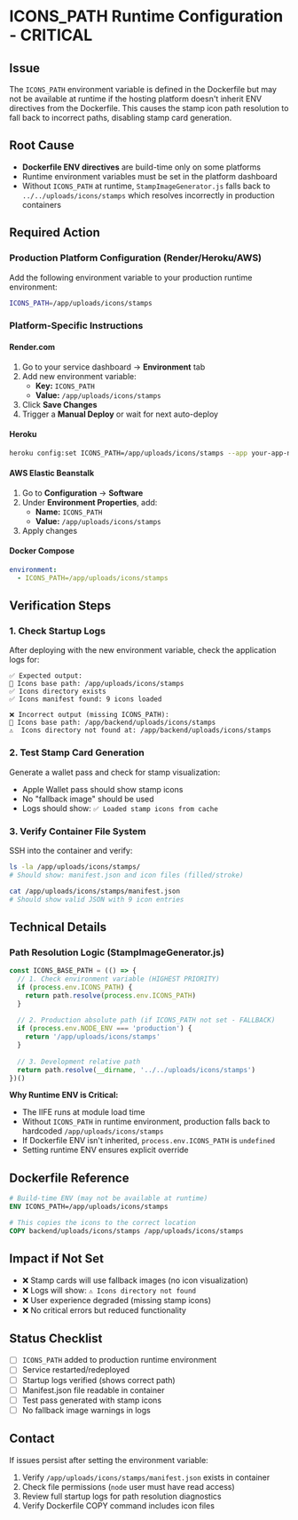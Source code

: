 # ICONS_PATH Runtime Configuration - CRITICAL

## Issue
The `ICONS_PATH` environment variable is defined in the Dockerfile but may not be available at runtime if the hosting platform doesn't inherit ENV directives from the Dockerfile. This causes the stamp icon path resolution to fall back to incorrect paths, disabling stamp card generation.

## Root Cause
- **Dockerfile ENV directives** are build-time only on some platforms
- Runtime environment variables must be set in the platform dashboard
- Without `ICONS_PATH` at runtime, `StampImageGenerator.js` falls back to `../../uploads/icons/stamps` which resolves incorrectly in production containers

## Required Action

### Production Platform Configuration (Render/Heroku/AWS)

Add the following environment variable to your production runtime environment:

```bash
ICONS_PATH=/app/uploads/icons/stamps
```

### Platform-Specific Instructions

#### Render.com
1. Go to your service dashboard → **Environment** tab
2. Add new environment variable:
   - **Key:** `ICONS_PATH`
   - **Value:** `/app/uploads/icons/stamps`
3. Click **Save Changes**
4. Trigger a **Manual Deploy** or wait for next auto-deploy

#### Heroku
```bash
heroku config:set ICONS_PATH=/app/uploads/icons/stamps --app your-app-name
```

#### AWS Elastic Beanstalk
1. Go to **Configuration** → **Software**
2. Under **Environment Properties**, add:
   - **Name:** `ICONS_PATH`
   - **Value:** `/app/uploads/icons/stamps`
3. Apply changes

#### Docker Compose
```yaml
environment:
  - ICONS_PATH=/app/uploads/icons/stamps
```

## Verification Steps

### 1. Check Startup Logs
After deploying with the new environment variable, check the application logs for:

```
✅ Expected output:
📁 Icons base path: /app/uploads/icons/stamps
✅ Icons directory exists
✅ Icons manifest found: 9 icons loaded

❌ Incorrect output (missing ICONS_PATH):
📁 Icons base path: /app/backend/uploads/icons/stamps
⚠️  Icons directory not found at: /app/backend/uploads/icons/stamps
```

### 2. Test Stamp Card Generation
Generate a wallet pass and check for stamp visualization:
- Apple Wallet pass should show stamp icons
- No "fallback image" should be used
- Logs should show: `✅ Loaded stamp icons from cache`

### 3. Verify Container File System
SSH into the container and verify:
```bash
ls -la /app/uploads/icons/stamps/
# Should show: manifest.json and icon files (filled/stroke)

cat /app/uploads/icons/stamps/manifest.json
# Should show valid JSON with 9 icon entries
```

## Technical Details

### Path Resolution Logic (StampImageGenerator.js)
```javascript
const ICONS_BASE_PATH = (() => {
  // 1. Check environment variable (HIGHEST PRIORITY)
  if (process.env.ICONS_PATH) {
    return path.resolve(process.env.ICONS_PATH)
  }
  
  // 2. Production absolute path (if ICONS_PATH not set - FALLBACK)
  if (process.env.NODE_ENV === 'production') {
    return '/app/uploads/icons/stamps'
  }
  
  // 3. Development relative path
  return path.resolve(__dirname, '../../uploads/icons/stamps')
})()
```

**Why Runtime ENV is Critical:**
- The IIFE runs at module load time
- Without `ICONS_PATH` in runtime environment, production falls back to hardcoded `/app/uploads/icons/stamps`
- If Dockerfile ENV isn't inherited, `process.env.ICONS_PATH` is `undefined`
- Setting runtime ENV ensures explicit override

## Dockerfile Reference
```dockerfile
# Build-time ENV (may not be available at runtime)
ENV ICONS_PATH=/app/uploads/icons/stamps

# This copies the icons to the correct location
COPY backend/uploads/icons/stamps /app/uploads/icons/stamps
```

## Impact if Not Set
- ❌ Stamp cards will use fallback images (no icon visualization)
- ❌ Logs will show: `⚠️ Icons directory not found`
- ❌ User experience degraded (missing stamp icons)
- ❌ No critical errors but reduced functionality

## Status Checklist
- [ ] `ICONS_PATH` added to production runtime environment
- [ ] Service restarted/redeployed
- [ ] Startup logs verified (shows correct path)
- [ ] Manifest.json file readable in container
- [ ] Test pass generated with stamp icons
- [ ] No fallback image warnings in logs

## Contact
If issues persist after setting the environment variable:
1. Verify `/app/uploads/icons/stamps/manifest.json` exists in container
2. Check file permissions (`node` user must have read access)
3. Review full startup logs for path resolution diagnostics
4. Verify Dockerfile COPY command includes icon files
